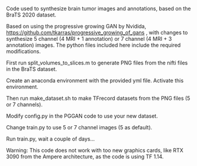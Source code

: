 Code used to synthesize brain tumor images and annotations, based on the BraTS 2020 dataset.

Based on using the progressive growing GAN by Nvidida, https://github.com/tkarras/progressive_growing_of_gans , with changes to synthesize 5 channel (4 MRI + 1 annotation) or 7 channel (4 MRI + 3 annotation) images. The python files included here include the required modifications.

First run split_volumes_to_slices.m to generate PNG files from the nifti files in the BraTS dataset.

Create an anaconda environment with the provided yml file. Activate this environment.

Then run make_dataset.sh to make TFrecord datasets from the PNG files (5 or 7 channels).

Modify config.py in the PGGAN code to use your new dataset.

Change train.py to use 5 or 7 channel images (5 as default).

Run train.py, wait a couple of days...

Warning: This code does not work with too new graphics cards, like RTX 3090 from the Ampere architecture, as the code is using TF 1.14.
